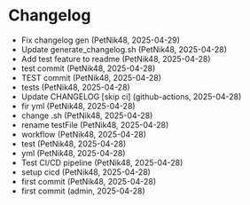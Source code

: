 # Changelog

- Fix changelog gen (PetNik48, 2025-04-29)
- Update generate_changelog.sh (PetNik48, 2025-04-28)
- Add test feature to readme (PetNik48, 2025-04-28)
- test commit (PetNik48, 2025-04-28)
- TEST commit (PetNik48, 2025-04-28)
- tests (PetNik48, 2025-04-28)
- Update CHANGELOG [skip ci] (github-actions, 2025-04-28)
- fir yml (PetNik48, 2025-04-28)
- change .sh (PetNik48, 2025-04-28)
- rename testFile (PetNik48, 2025-04-28)
- workflow (PetNik48, 2025-04-28)
- test (PetNik48, 2025-04-28)
- yml (PetNik48, 2025-04-28)
- Test CI/CD pipeline (PetNik48, 2025-04-28)
- setup cicd (PetNik48, 2025-04-28)
- first commit (PetNik48, 2025-04-28)
- first commit (admin, 2025-04-28)